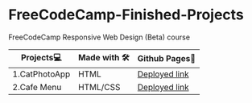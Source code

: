 # FreeCodeCamp-Finished-Projects
FreeCodeCamp Responsive Web Design (Beta) course

|**Projects💻**|**Made with 🛠**|**Github Pages:link:**|
|----------------------------|----------------------|----------------------------|
|1.CatPhotoApp|HTML|[Deployed link](https://kanyshaiosmonova.github.io/FreeCodeCamp-Finished-Projects/CatPhotoApp/index.html)|
|2.Cafe Menu|HTML/CSS|[Deployed link](https://kanyshaiosmonova.github.io/FreeCodeCamp-Finished-Projects/Cafe-Menu/index.html)|
